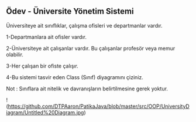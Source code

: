 Ödev - Üniversite Yönetim Sistemi
---------------------------
Üniversiteye ait sınıflıklar, çalışma ofisleri ve departmanlar vardır.

1-Departmanlara ait ofisler vardır.

2-Üniversiteye ait çalışanlar vardır. Bu çalışanlar profesör veya memur olabilir.

3-Her çalışan bir ofiste çalışır.

4-Bu sistemi tasvir eden Class (Sınıf) diyagramını çiziniz.

Not : Sınıflara ait nitelik ve davranışların belirtilmesine gerek yoktur.

!(https://github.com/DTPAaron/PatikaJava/blob/master/src/OOP/UniversityDiagram/Untitled%20Diagram.jpg)
